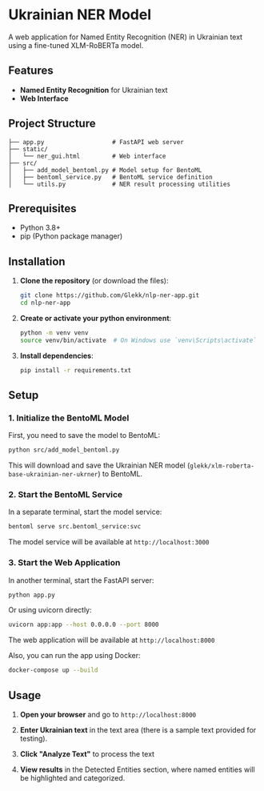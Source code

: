 # Ukrainian NER Model

A web application for Named Entity Recognition (NER) in Ukrainian text using a fine-tuned XLM-RoBERTa model.

## Features

- **Named Entity Recognition** for Ukrainian text
- **Web Interface**

## Project Structure

```
├── app.py                   # FastAPI web server
├── static/
│   └── ner_gui.html         # Web interface
├── src/
│   ├── add_model_bentoml.py # Model setup for BentoML
│   ├── bentoml_service.py   # BentoML service definition
│   └── utils.py             # NER result processing utilities
```

## Prerequisites

- Python 3.8+
- pip (Python package manager)

## Installation

1. **Clone the repository** (or download the files):
   ```bash
   git clone https://github.com/Glekk/nlp-ner-app.git
   cd nlp-ner-app
   ```

2. **Create or activate your python environment**:
   ```bash
   python -m venv venv
   source venv/bin/activate  # On Windows use `venv\Scripts\activate`
   ```

3. **Install dependencies**:
   ```bash
   pip install -r requirements.txt
   ```

## Setup

### 1. Initialize the BentoML Model

First, you need to save the model to BentoML:

```bash
python src/add_model_bentoml.py
```

This will download and save the Ukrainian NER model (`glekk/xlm-roberta-base-ukrainian-ner-ukrner`) to BentoML.

### 2. Start the BentoML Service

In a separate terminal, start the model service:

```bash
bentoml serve src.bentoml_service:svc
```

The model service will be available at `http://localhost:3000`

### 3. Start the Web Application

In another terminal, start the FastAPI server:

```bash
python app.py
```

Or using uvicorn directly:

```bash
uvicorn app:app --host 0.0.0.0 --port 8000
```

The web application will be available at `http://localhost:8000`

Also, you can run the app using Docker:

```bash
docker-compose up --build
```

## Usage

1. **Open your browser** and go to `http://localhost:8000`

2. **Enter Ukrainian text** in the text area (there is a sample text provided for testing). 

3. **Click "Analyze Text"** to process the text

4. **View results** in the Detected Entities section, where named entities will be highlighted and categorized.
